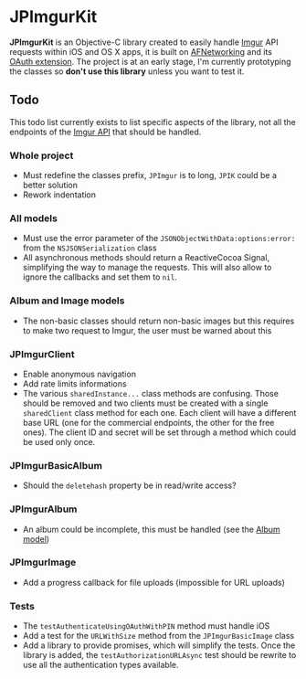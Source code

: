 # JPImgurKit

__JPImgurKit__ is an Objective-C library created to easily handle [Imgur](http://imgur.com) API requests within iOS and OS X apps, it is built on [AFNetworking](http://afnetworking.com/) and its [OAuth extension](https://github.com/AFNetworking/AFOAuth2Client). The project is at an early stage, I'm currently prototyping the classes so __don't use this library__ unless you want to test it.

## Todo

This todo list currently exists to list specific aspects of the library, not all the endpoints of the [Imgur API](http://api.imgur.com/) that should be handled.

### Whole project

* Must redefine the classes prefix, `JPImgur` is to long, `JPIK` could be a better solution
* Rework indentation

### All models

* Must use the error parameter of the `JSONObjectWithData:options:error:` from the `NSJSONSerialization` class
* All asynchronous methods should return a ReactiveCocoa Signal, simplifying the way to manage the requests. This will also allow to ignore the callbacks and set them to `nil`.

### Album and Image models

* The non-basic classes should return non-basic images but this requires to make two request to Imgur, the user must be warned about this

### JPImgurClient

* Enable anonymous navigation
* Add rate limits informations
* The various `sharedInstance...` class methods are confusing. Those should be removed and two clients must be created with a single `sharedClient` class method for each one. Each client will have a different base URL (one for the commercial endpoints, the other for the free ones). The client ID and secret will be set through a method which could be used only once.

### JPImgurBasicAlbum

* Should the `deletehash` property be in read/write access?

### JPImgurAlbum

* An album could be incomplete, this must be handled (see the [Album model](http://api.imgur.com/models/album))

### JPImgurImage

* Add a progress callback for file uploads (impossible for URL uploads)

### Tests

* The `testAuthenticateUsingOAuthWithPIN` method must handle iOS
* Add a test for the `URLWithSize` method from the `JPImgurBasicImage` class
* Add a library to provide promises, which will simplify the tests. Once the library is added, the `testAuthorizationURLAsync` test should be rewrite to use all the authentication types available.